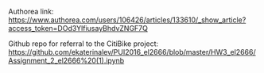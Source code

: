 Authorea link:
https://www.authorea.com/users/106426/articles/133610/_show_article?access_token=DOd3YlfiusayBhdvZNGF7Q

Github repo for referral to the CitiBike project:
https://github.com/ekaterinalev/PUI2016_el2666/blob/master/HW3_el2666/Assignment_2_el2666%20(1).ipynb 
